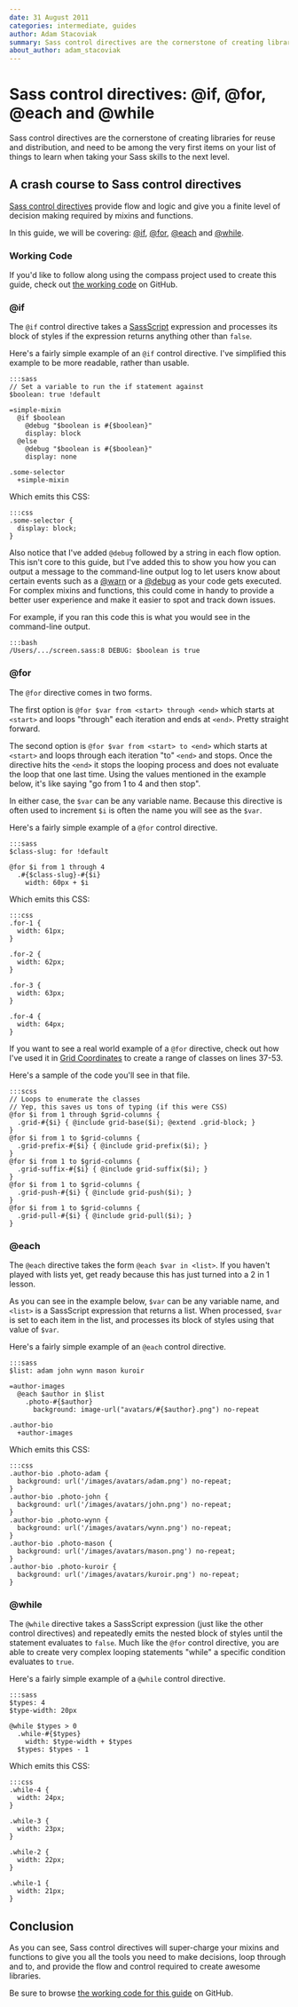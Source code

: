 ```yaml
---
date: 31 August 2011
categories: intermediate, guides
author: Adam Stacoviak
summary: Sass control directives are the cornerstone of creating libraries for reuse and distribution, and need to be among the very first items on your list of things to learn when taking your Sass skills to the next level. They provide flow and logic and give you a finite level of decision making required by mixins and functions.
about_author: adam_stacoviak
---
```


# Sass control directives: @if, @for, @each and @while

Sass control directives are the cornerstone of creating libraries for reuse and distribution, and need to be among the very first items on your list of things to learn when taking your Sass skills to the next level.

## A crash course to Sass control directives

[Sass control directives](http://sass-lang.com/docs/yardoc/file.SASS_REFERENCE.html#control_directives) provide flow and logic and give you a finite level of decision making required by mixins and functions.

In this guide, we will be covering: [@if](#if), [@for](#for), [@each](#each) and [@while](#while).

### Working Code

If you'd like to follow along using the compass project used to create this guide, check out [the working code](https://github.com/thesassway/if-for-each-while) on GitHub.

### @if

The `@if` control directive takes a [SassScript](http://sass-lang.com/docs/yardoc/file.SASS_REFERENCE.html#sassscript) expression and processes its block of styles if the expression returns anything other than `false`.

Here's a fairly simple example of an `@if` control directive. I've simplified this example to be more readable, rather than usable.

    :::sass
    // Set a variable to run the if statement against
    $boolean: true !default

    =simple-mixin
      @if $boolean
        @debug "$boolean is #{$boolean}"
        display: block
      @else
        @debug "$boolean is #{$boolean}"
        display: none

    .some-selector
      +simple-mixin

Which emits this CSS:

    :::css
    .some-selector {
      display: block;
    }

Also notice that I've added `@debug` followed by a string in each flow option. This isn't core to this guide, but I've added this to show you how you can output a message to the command-line output log to let users know about certain events such as a [@warn](http://sass-lang.com/docs/yardoc/file.SASS_REFERENCE.html#id9) or a [@debug](http://sass-lang.com/docs/yardoc/file.SASS_REFERENCE.html#id8) as your code gets executed. For complex mixins and functions, this could come in handy to provide a better user experience and make it easier to spot and track down issues.

For example, if you ran this code this is what you would see in the command-line output.

    :::bash
    /Users/.../screen.sass:8 DEBUG: $boolean is true

### @for

The `@for` directive comes in two forms.

The first option is `@for $var from <start> through <end>` which starts at `<start>` and loops "through" each iteration and ends at `<end>`. Pretty straight forward.

The second option is `@for $var from <start> to <end>` which starts at `<start>` and loops through each iteration "to" `<end>` and stops. Once the directive hits the `<end>` it stops the looping process and does not evaluate the loop that one last time. Using the values mentioned in the example below, it's like saying "go from 1 to 4 and then stop".

In either case, the `$var` can be any variable name. Because this directive is often used to increment `$i` is often the name you will see as the `$var`.

Here's a fairly simple example of a `@for` control directive.

    :::sass
    $class-slug: for !default

    @for $i from 1 through 4
      .#{$class-slug}-#{$i}
        width: 60px + $i

Which emits this CSS:

    :::css
    .for-1 {
      width: 61px;
    }

    .for-2 {
      width: 62px;
    }

    .for-3 {
      width: 63px;
    }

    .for-4 {
      width: 64px;
    }

If you want to see a real world example of a `@for` directive, check out how I've used it in [Grid Coordinates](https://github.com/adamstac/grid-coordinates/blob/master/stylesheets/partials/_grid-coordinates-mixin.scss) to create a range of classes on lines 37-53.

Here's a sample of the code you'll see in that file.

    :::scss
    // Loops to enumerate the classes
    // Yep, this saves us tons of typing (if this were CSS)
    @for $i from 1 through $grid-columns {
      .grid-#{$i} { @include grid-base($i); @extend .grid-block; }
    }
    @for $i from 1 to $grid-columns {
      .grid-prefix-#{$i} { @include grid-prefix($i); }
    }
    @for $i from 1 to $grid-columns {
      .grid-suffix-#{$i} { @include grid-suffix($i); }
    }
    @for $i from 1 to $grid-columns {
      .grid-push-#{$i} { @include grid-push($i); }
    }
    @for $i from 1 to $grid-columns {
      .grid-pull-#{$i} { @include grid-pull($i); }
    }

### @each

The `@each` directive takes the form `@each $var in <list>`. If you haven't played with lists yet, get ready because this has just turned into a 2 in 1 lesson.

As you can see in the example below, `$var` can be any variable name, and `<list>` is a SassScript expression that returns a list. When processed, `$var` is set to each item in the list, and processes its block of styles using that value of `$var`.

Here's a fairly simple example of an `@each` control directive.

    :::sass
    $list: adam john wynn mason kuroir

    =author-images
      @each $author in $list
        .photo-#{$author}
          background: image-url("avatars/#{$author}.png") no-repeat

    .author-bio
      +author-images

Which emits this CSS:

    :::css
    .author-bio .photo-adam {
      background: url('/images/avatars/adam.png') no-repeat;
    }
    .author-bio .photo-john {
      background: url('/images/avatars/john.png') no-repeat;
    }
    .author-bio .photo-wynn {
      background: url('/images/avatars/wynn.png') no-repeat;
    }
    .author-bio .photo-mason {
      background: url('/images/avatars/mason.png') no-repeat;
    }
    .author-bio .photo-kuroir {
      background: url('/images/avatars/kuroir.png') no-repeat;
    }

### @while

The `@while` directive takes a SassScript expression (just like the other control directives) and repeatedly emits the nested block of styles until the statement evaluates to `false`. Much like the `@for` control directive, you are able to create very complex looping statements "while" a specific condition evaluates to `true`.

Here's a fairly simple example of a `@while` control directive.

    :::sass
    $types: 4
    $type-width: 20px

    @while $types > 0
      .while-#{$types}
        width: $type-width + $types
      $types: $types - 1

Which emits this CSS:

    :::css
    .while-4 {
      width: 24px;
    }

    .while-3 {
      width: 23px;
    }

    .while-2 {
      width: 22px;
    }

    .while-1 {
      width: 21px;
    }

## Conclusion

As you can see, Sass control directives will super-charge your mixins and functions to give you all the tools you need to make decisions, loop through and to, and provide the flow and control required to create awesome libraries.

Be sure to browse [the working code for this guide](https://github.com/thesassway/if-for-each-while) on GitHub.
